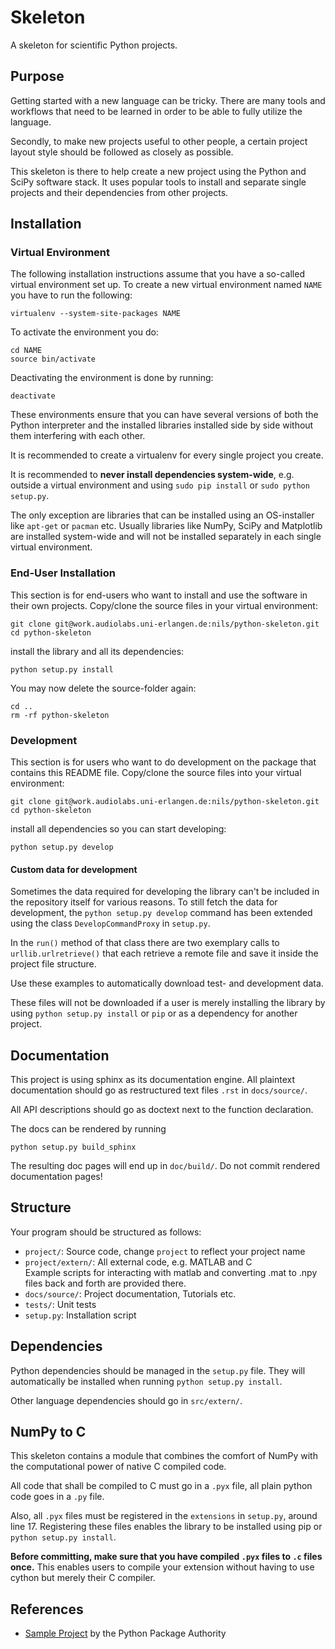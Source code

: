 Skeleton
========

A skeleton for scientific Python projects.



Purpose
-------

Getting started with a new language can be tricky. There are many tools and
workflows that need to be learned in order to be able to fully utilize the
language.

Secondly, to make new projects useful to other people, a certain project layout
style should be followed as closely as possible.

This skeleton is there to help create a new project using the Python and SciPy
software stack. It uses popular tools to install and separate single projects
and their dependencies from other projects.



Installation
------------

### Virtual Environment

The following installation instructions assume that you have a so-called virtual
environment set up. To create a new virtual environment named `NAME` you have to
run the following:

    virtualenv --system-site-packages NAME

To activate the environment you do:

    cd NAME
    source bin/activate

Deactivating the environment is done by running:

    deactivate

These environments ensure that you can have several versions of both the Python
interpreter and the installed libraries installed side by side without them
interfering with each other.

It is recommended to create a virtualenv for every single project you create.

It is recommended to **never install dependencies system-wide**, e.g. outside a
virtual environment and using `sudo pip install` or `sudo python setup.py`.

The only exception are libraries that can be installed using an OS-installer like
`apt-get` or `pacman` etc. Usually libraries like NumPy, SciPy and Matplotlib
are installed system-wide and will not be installed separately in each single
virtual environment.



### End-User Installation

This section is for end-users who want to install and use the software in
their own projects. Copy/clone the source files in your virtual environment:

    git clone git@work.audiolabs.uni-erlangen.de:nils/python-skeleton.git
    cd python-skeleton

install the library and all its dependencies:

    python setup.py install

You may now delete the source-folder again:

    cd ..
    rm -rf python-skeleton




### Development

This section is for users who want to do development on the package that
contains this README file. Copy/clone the source files into your virtual
environment:

    git clone git@work.audiolabs.uni-erlangen.de:nils/python-skeleton.git
    cd python-skeleton

install all dependencies so you can start developing:

    python setup.py develop



#### Custom data for development

Sometimes the data required for developing the library can't be included in the 
repository itself for various reasons. To still fetch the data for development,
the `python setup.py develop` command has been extended using the class
`DevelopCommandProxy` in `setup.py`.

In the `run()` method of that class there are two exemplary calls to
`urllib.urlretrieve()` that each retrieve a remote file and save it inside the
project file structure.

Use these examples to automatically download test- and development data.

These files will not be downloaded if a user is merely installing the library
by using `python setup.py install` or `pip` or as a dependency for another
project.




Documentation
-------------

This project is using sphinx as its documentation engine. All plaintext
documentation should go as restructured text files `.rst` in `docs/source/`.

All API descriptions should go as doctext next to the function declaration.

The docs can be rendered by running

    python setup.py build_sphinx

The resulting doc pages will end up in `doc/build/`. Do not commit rendered
documentation pages!

Structure
---------

Your program should be structured as follows:

 - `project/`: Source code, change `project` to reflect your project name
  - `project/extern/`: All external code, e.g. MATLAB and C  
    Example scripts for interacting with matlab and converting .mat to .npy  
    files back and forth are provided there.  
 - `docs/source/`: Project documentation, Tutorials etc.
 - `tests/`: Unit tests
 - `setup.py`: Installation script




Dependencies
------------

Python dependencies should be managed in the `setup.py` file. They will
automatically be installed when running `python setup.py install`.

Other language dependencies should go in `src/extern/`.




NumPy to C
----------

This skeleton contains a module that combines the comfort of NumPy with the computational
power of native C compiled code.

All code that shall be compiled to C must go in a `.pyx` file, all plain python code goes
in a `.py` file.

Also, all `.pyx` files must be registered in the `extensions` in `setup.py`, around line 17.
Registering these files enables the library to be installed using pip or `python setup.py install`.

**Before committing, make sure that you have compiled `.pyx` files to `.c` files once.** This
enables users to compile your extension without having to use cython but merely their C compiler.



References
----------

 - [Sample Project][1] by the Python Package Authority

 [1]: https://github.com/pypa/sampleproject
